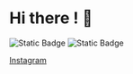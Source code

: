 # Hi there ! 👋

![Static Badge](https://img.shields.io/badge/8-Professionnals_Projects-blue)
![Static Badge](https://img.shields.io/badge/Web_Developper-8A2BE2?link=https%3A%2F%2Fsebastienmerv.be)


[Instagram](https://instagram.com/sebastienmerv)
